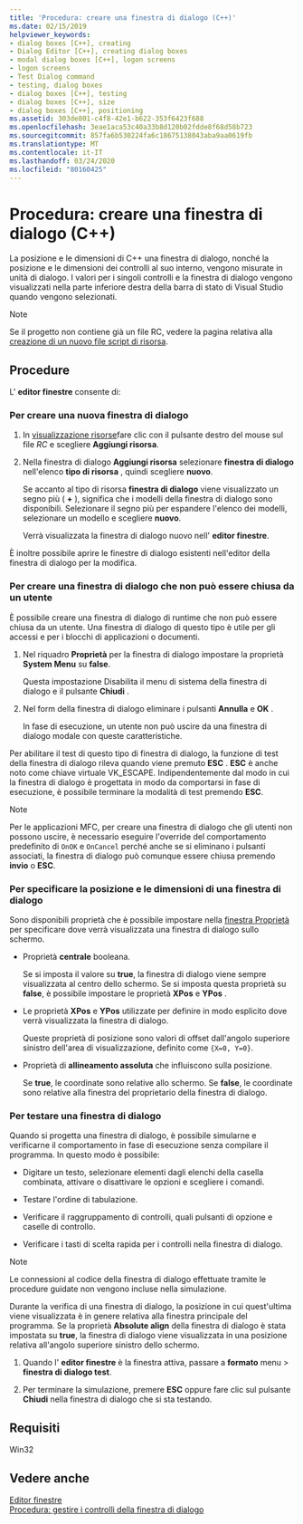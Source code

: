 ```yaml
---
title: 'Procedura: creare una finestra di dialogo (C++)'
ms.date: 02/15/2019
helpviewer_keywords:
- dialog boxes [C++], creating
- Dialog Editor [C++], creating dialog boxes
- modal dialog boxes [C++], logon screens
- logon screens
- Test Dialog command
- testing, dialog boxes
- dialog boxes [C++], testing
- dialog boxes [C++], size
- dialog boxes [C++], positioning
ms.assetid: 303de801-c4f8-42e1-b622-353f6423f688
ms.openlocfilehash: 3eae1aca53c40a33b8d120b02fdde8f68d58b723
ms.sourcegitcommit: 857fa6b530224fa6c18675138043aba9aa0619fb
ms.translationtype: MT
ms.contentlocale: it-IT
ms.lasthandoff: 03/24/2020
ms.locfileid: "80160425"
---
```

# <a name="how-to-create-a-dialog-box-c"></a>Procedura: creare una finestra di dialogo (C++)

La posizione e le dimensioni di C++ una finestra di dialogo, nonché la posizione e le dimensioni dei controlli al suo interno, vengono misurate in unità di dialogo. I valori per i singoli controlli e la finestra di dialogo vengono visualizzati nella parte inferiore destra della barra di stato di Visual Studio quando vengono selezionati.

> [!NOTE]
> Se il progetto non contiene già un file RC, vedere la pagina relativa alla [creazione di un nuovo file script di risorsa](../windows/how-to-create-a-resource-script-file.md).

## <a name="how-to"></a>Procedure

L' **editor finestre** consente di:

### <a name="to-create-a-new-dialog-box"></a>Per creare una nuova finestra di dialogo

1. In [visualizzazione risorse](how-to-create-a-resource-script-file.md#create-resources)fare clic con il pulsante destro del mouse sul file *RC* e scegliere **Aggiungi risorsa**.

1. Nella finestra di dialogo **Aggiungi risorsa** selezionare **finestra di dialogo** nell'elenco **tipo di risorsa** , quindi scegliere **nuovo**.

   Se accanto al tipo di risorsa **finestra di dialogo** viene visualizzato un segno più ( **+** ), significa che i modelli della finestra di dialogo sono disponibili. Selezionare il segno più per espandere l'elenco dei modelli, selezionare un modello e scegliere **nuovo**.

   Verrà visualizzata la finestra di dialogo nuovo nell' **editor finestre**.

È inoltre possibile aprire le finestre di dialogo esistenti nell'editor della finestra di dialogo per la modifica.

### <a name="to-create-a-dialog-box-that-a-user-cant-exit"></a>Per creare una finestra di dialogo che non può essere chiusa da un utente

È possibile creare una finestra di dialogo di runtime che non può essere chiusa da un utente. Una finestra di dialogo di questo tipo è utile per gli accessi e per i blocchi di applicazioni o documenti.

1. Nel riquadro **Proprietà** per la finestra di dialogo impostare la proprietà **System Menu** su **false**.

   Questa impostazione Disabilita il menu di sistema della finestra di dialogo e il pulsante **Chiudi** .

1. Nel form della finestra di dialogo eliminare i pulsanti **Annulla** e **OK** .

   In fase di esecuzione, un utente non può uscire da una finestra di dialogo modale con queste caratteristiche.

Per abilitare il test di questo tipo di finestra di dialogo, la funzione di test della finestra di dialogo rileva quando viene premuto **ESC** . **ESC** è anche noto come chiave virtuale VK_ESCAPE. Indipendentemente dal modo in cui la finestra di dialogo è progettata in modo da comportarsi in fase di esecuzione, è possibile terminare la modalità di test premendo **ESC**.

> [!NOTE]
> Per le applicazioni MFC, per creare una finestra di dialogo che gli utenti non possono uscire, è necessario eseguire l'override del comportamento predefinito di `OnOK` e `OnCancel` perché anche se si eliminano i pulsanti associati, la finestra di dialogo può comunque essere chiusa premendo **invio** o **ESC**.

### <a name="to-specify-the-location-and-size-of-a-dialog-box"></a>Per specificare la posizione e le dimensioni di una finestra di dialogo

Sono disponibili proprietà che è possibile impostare nella [finestra Proprietà](/visualstudio/ide/reference/properties-window) per specificare dove verrà visualizzata una finestra di dialogo sullo schermo.

- Proprietà **centrale** booleana.

   Se si imposta il valore su **true**, la finestra di dialogo viene sempre visualizzata al centro dello schermo. Se si imposta questa proprietà su **false**, è possibile impostare le proprietà **XPos** e **YPos** .

- Le proprietà **XPos** e **YPos** utilizzate per definire in modo esplicito dove verrà visualizzata la finestra di dialogo.

   Queste proprietà di posizione sono valori di offset dall'angolo superiore sinistro dell'area di visualizzazione, definito come `{X=0, Y=0}`.

- Proprietà di **allineamento assoluta** che influiscono sulla posizione.

   Se **true**, le coordinate sono relative allo schermo. Se **false**, le coordinate sono relative alla finestra del proprietario della finestra di dialogo.

### <a name="to-test-a-dialog-box"></a>Per testare una finestra di dialogo

Quando si progetta una finestra di dialogo, è possibile simularne e verificarne il comportamento in fase di esecuzione senza compilare il programma. In questo modo è possibile:

- Digitare un testo, selezionare elementi dagli elenchi della casella combinata, attivare o disattivare le opzioni e scegliere i comandi.

- Testare l'ordine di tabulazione.

- Verificare il raggruppamento di controlli, quali pulsanti di opzione e caselle di controllo.

- Verificare i tasti di scelta rapida per i controlli nella finestra di dialogo.

> [!NOTE]
> Le connessioni al codice della finestra di dialogo effettuate tramite le procedure guidate non vengono incluse nella simulazione.

Durante la verifica di una finestra di dialogo, la posizione in cui quest'ultima viene visualizzata è in genere relativa alla finestra principale del programma. Se la proprietà **Absolute align** della finestra di dialogo è stata impostata su **true**, la finestra di dialogo viene visualizzata in una posizione relativa all'angolo superiore sinistro dello schermo.

1. Quando l' **editor finestre** è la finestra attiva, passare a **formato** menu > **finestra di dialogo test**.

1. Per terminare la simulazione, premere **ESC** oppure fare clic sul pulsante **Chiudi** nella finestra di dialogo che si sta testando.

## <a name="requirements"></a>Requisiti

Win32

## <a name="see-also"></a>Vedere anche

[Editor finestre](../windows/dialog-editor.md)<br/>
[Procedura: gestire i controlli della finestra di dialogo](../windows/controls-in-dialog-boxes.md)<br/>
